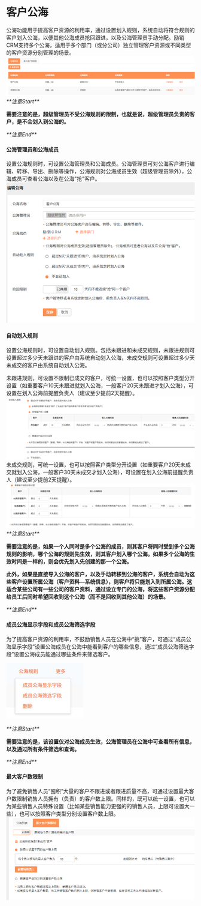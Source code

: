 # 客户公海

公海功能用于提高客户资源的利用率，通过设置划入规则，系统自动将符合规则的客户划入公海，以便其他公海成员抢回跟进，以及公海管理员手动分配。励销CRM支持多个公海，适用于多个部门（或分公司）独立管理客户资源或不同类型的客户资源分别管理的场景。![](/assets/lix公海规则.png)_\*\*注意Start\*\*_

**需要注意的是，超级管理员不受公海规则的限制，也就是说，超级管理员负责的客户，是不会划入到公海的。**

_\*\*注意End\*\*_

#### 公海管理员和公海成员

设置公海规则时，可设置公海管理员和公海成员。公海管理员可对公海客户进行编辑、转移、导出、删除等操作，公海规则对公海成员生效（超级管理员除外），公海成员可查看公海以及在公海"抢"客户。![](/assets/lix编辑公海.png)

#### 自动划入规则

设置公海规则时，可设置自动划入规则。包括未跟进和未成交规则，未跟进规则可设置超过多少天未跟进的客户由系统自动划入公海，未成交规则可设置超过多少天未成交的客户由系统自动划入公海。

未跟进规则，可设置不限制已成交的客户，可统一设置，也可以按照客户类型分开设置（如重要客户10天未跟进就划入公海，一般客户20天未跟进才划入公海），可设置在划入公海前提醒负责人（建议至少提前2天提醒）。![](/assets/lix公海规则3.png)未成交规则，可统一设置，也可以按照客户类型分开设置（如重要客户20天未成交就划入公海，一般客户30天未成交才划入公海），可设置在划入公海前提醒负责人（建议至少提前2天提醒）。![](/assets/lix公海规则5.png)_\*\*注意Start\*\*_

**需要注意的是，如果一个人同时是多个公海的成员，则其客户将同时受到多个公海规则的影响，哪个公海的规则先生效，则其客户划入哪个公海。如果多个公海的生效时间是一样的，则会优先划入先创建的那一个公海。**

**此外，如果是直接导入公海的客户，以及手动转移到公海的客户，系统会自动为这些客户设置所属公海（客户资料—系统信息），则客户将只能划入到所属公海。这适合某些公司有一些公司的客户资料，通过设立专门的公海，将这些客户资源分配给员工后同时希望回收到这个公海（而不是回收到其他公海）的场景。**

_\*\*注意End\*\*_

#### 成员公海显示字段和成员公海筛选字段

为了提高客户资源的利用率，不鼓励销售人员在公海中“挑”客户，可通过“成员公海显示字段”设置公海成员在公海中能看到客户的哪些信息，通过“成员公海筛选字段”设置公海成员能通过哪些条件来筛选客户。

![](/assets/lix公海规则6.png)

_\*\*注意Start\*\*_

**需要注意的是，该设置仅对公海成员生效，公海管理员在公海中可查看所有信息，以及通过所有条件筛选和查询。**

_\*\*注意End\*\*_

#### 最大客户数限制

为了避免销售人员“囤积”大量的客户不跟进或者跟进质量不高，可通过设置最大客户数限制销售人员拥有（负责）的客户数上限。同样的，既可以统一设置，也可以为某些销售人员特殊设置（比如某些销售能力更强的的销售人员，上限可设置大一些），也可以按照客户类型分别设置客户数上限。![](/assets/lix最大客户数限制.png)

